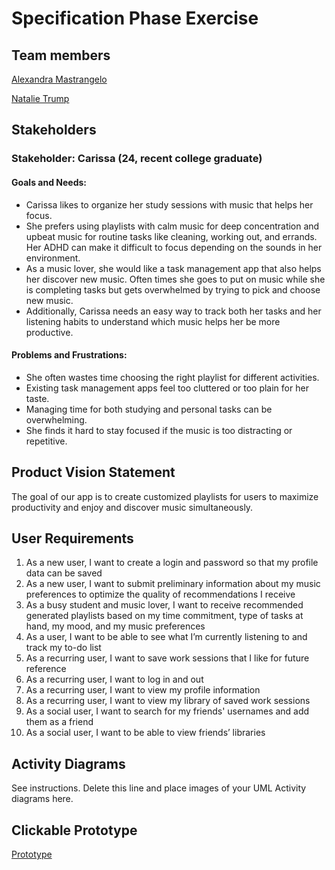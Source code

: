 # Specification Phase Exercise

## Team members

[Alexandra Mastrangelo](https://github.com/alexandramastrangelo) 

[Natalie Trump](https://github.com/nht251)

## Stakeholders

### Stakeholder: Carissa (24, recent college graduate)

#### Goals and Needs:

- Carissa likes to organize her study sessions with music that helps her focus.
- She prefers using playlists with calm music for deep concentration and upbeat music for routine tasks like cleaning, working out, and errands. Her ADHD can make it difficult to focus depending on the sounds in her environment.
- As a music lover, she would like a task management app that also helps her discover new music. Often times she goes to put on music while she is completing tasks but gets overwhelmed by trying to pick and choose new music.
- Additionally, Carissa needs an easy way to track both her tasks and her listening habits to understand which music helps her be more productive.

#### Problems and Frustrations:

- She often wastes time choosing the right playlist for different activities.
- Existing task management apps feel too cluttered or too plain for her taste. 
- Managing time for both studying and personal tasks can be overwhelming.
- She finds it hard to stay focused if the music is too distracting or repetitive.


## Product Vision Statement

The goal of our app is to create customized playlists for users to maximize productivity and enjoy and discover music simultaneously.

## User Requirements

1. As a new user, I want to create a login and password so that my profile data can be saved
2. As a new user, I want to submit preliminary information about my music preferences to optimize the quality  of recommendations I receive
3. As a busy student and music lover, I want to receive recommended generated playlists based on my time commitment, type of tasks at hand, my mood, and my music preferences
4. As a user, I want to be able to see what I’m currently listening to and track my to-do list
5. As a recurring user, I want to save work sessions that I like for future reference
6. As a recurring user, I want to log in and out
7. As a recurring user, I want to view my profile information
8. As a recurring user, I want to view my library of saved work sessions
9. As a social user, I want to search for my friends' usernames and add them as a friend
10. As a social user, I want to be able to view friends’ libraries

## Activity Diagrams

See instructions. Delete this line and place images of your UML Activity diagrams here.

## Clickable Prototype

[Prototype](https://www.figma.com/proto/QWyTATKZXTXrT9a9BAoJHf/Software-Engineering-Project-1?node-id=1-1429&node-type=frame&t=GqmFvgRIIs30aYtU-1&scaling=scale-down&content-scaling=fixed&page-id=0%3A1&starting-point-node-id=1%3A1429)